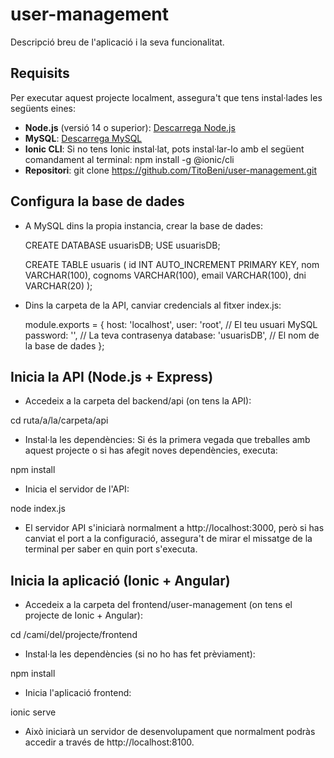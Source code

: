 # user-management

Descripció breu de l'aplicació i la seva funcionalitat.

## Requisits

Per executar aquest projecte localment, assegura't que tens instal·lades les següents eines:

- **Node.js** (versió 14 o superior): [Descarrega Node.js](https://nodejs.org/)
- **MySQL**: [Descarrega MySQL](https://dev.mysql.com/downloads/installer/)
- **Ionic CLI**: Si no tens Ionic instal·lat, pots instal·lar-lo amb el següent comandament al terminal: npm install -g @ionic/cli
- **Repositori**: git clone https://github.com/TitoBeni/user-management.git

## Configura la base de dades

- A MySQL dins la propia instancia, crear la base de dades:

  CREATE DATABASE usuarisDB;
  USE usuarisDB;

  CREATE TABLE usuaris (
    id INT AUTO_INCREMENT PRIMARY KEY,
    nom VARCHAR(100),
    cognoms VARCHAR(100),
    email VARCHAR(100),
    dni VARCHAR(20)
  );

- Dins la carpeta de la API, canviar credencials al fitxer index.js:

  module.exports = {
    host: 'localhost',
    user: 'root', // El teu usuari MySQL
    password: '',  // La teva contrasenya
    database: 'usuarisDB',  // El nom de la base de dades
  };

## Inicia la API (Node.js + Express)

- Accedeix a la carpeta del backend/api (on tens la API):

cd ruta/a/la/carpeta/api

- Instal·la les dependències: Si és la primera vegada que treballes amb aquest projecte o si has afegit noves dependències, executa:

npm install

- Inicia el servidor de l'API:

node index.js

- El servidor API s'iniciarà normalment a http://localhost:3000, però si has canviat el port a la configuració, assegura't de mirar el missatge de la terminal per saber en quin port s'executa.

## Inicia la aplicació (Ionic + Angular)

- Accedeix a la carpeta del frontend/user-management (on tens el projecte de Ionic + Angular):

cd /camí/del/projecte/frontend

- Instal·la les dependències (si no ho has fet prèviament):

npm install

- Inicia l'aplicació frontend:

ionic serve

- Això iniciarà un servidor de desenvolupament que normalment podràs accedir a través de http://localhost:8100.






